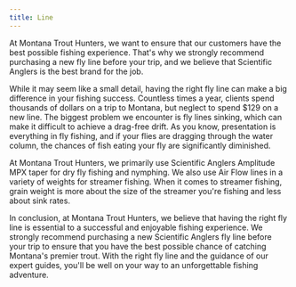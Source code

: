 ```yaml
---
title: Line
---
```


At Montana Trout Hunters, we want to ensure that our customers have the best possible fishing experience. That's why we strongly recommend purchasing a new fly line before your trip, and we believe that Scientific Anglers is the best brand for the job.

While it may seem like a small detail, having the right fly line can make a big difference in your fishing success. Countless times a year, clients spend thousands of dollars on a trip to Montana, but neglect to spend $129 on a new line. The biggest problem we encounter is fly lines sinking, which can make it difficult to achieve a drag-free drift. As you know, presentation is everything in fly fishing, and if your flies are dragging through the water column, the chances of fish eating your fly are significantly diminished.

At Montana Trout Hunters, we primarily use Scientific Anglers Amplitude MPX taper for dry fly fishing and nymphing. We also use Air Flow lines in a variety of weights for streamer fishing. When it comes to streamer fishing, grain weight is more about the size of the streamer you're fishing and less about sink rates.

In conclusion, at Montana Trout Hunters, we believe that having the right fly line is essential to a successful and enjoyable fishing experience. We strongly recommend purchasing a new Scientific Anglers fly line before your trip to ensure that you have the best possible chance of catching Montana's premier trout. With the right fly line and the guidance of our expert guides, you'll be well on your way to an unforgettable fishing adventure.
